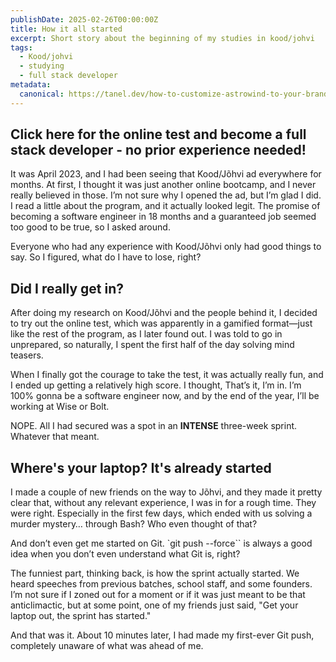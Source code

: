 ```yaml
---
publishDate: 2025-02-26T00:00:00Z
title: How it all started
excerpt: Short story about the beginning of my studies in kood/johvi
tags:
  - Kood/johvi
  - studying
  - full stack developer
metadata:
  canonical: https://tanel.dev/how-to-customize-astrowind-to-your-brand
---
```


## Click here for the online test and become a full stack developer - no prior experience needed!

It was April 2023, and I had been seeing that Kood/Jõhvi ad everywhere for months. At first, I thought it was just another online bootcamp, and I never really believed in those. I’m not sure why I opened the ad, but I’m glad I did. I read a little about the program, and it actually looked legit. The promise of becoming a software engineer in 18 months and a guaranteed job seemed too good to be true, so I asked around.

Everyone who had any experience with Kood/Jõhvi only had good things to say. So I figured, what do I have to lose, right?  

## Did I really get in?

After doing my research on Kood/Jõhvi and the people behind it, I decided to try out the online test, which was apparently in a gamified format—just like the rest of the program, as I later found out. I was told to go in unprepared, so naturally, I spent the first half of the day solving mind teasers.

When I finally got the courage to take the test, it was actually really fun, and I ended up getting a relatively high score. I thought, That’s it, I’m in. I’m 100% gonna be a software engineer now, and by the end of the year, I’ll be working at Wise or Bolt.

NOPE. All I had secured was a spot in an **INTENSE** three-week sprint. Whatever that meant.

## Where's your laptop? It's already started

I made a couple of new friends on the way to Jõhvi, and they made it pretty clear that, without any relevant experience, I was in for a rough time. They were right. Especially in the first few days, which ended with us solving a murder mystery… through Bash? Who even thought of that?

And don’t even get me started on Git. `git push --force`` is always a good idea when you don’t even understand what Git is, right?

The funniest part, thinking back, is how the sprint actually started. We heard speeches from previous batches, school staff, and some founders. I’m not sure if I zoned out for a moment or if it was just meant to be that anticlimactic, but at some point, one of my friends just said, "Get your laptop out, the sprint has started."

And that was it. About 10 minutes later, I had made my first-ever Git push, completely unaware of what was ahead of me.